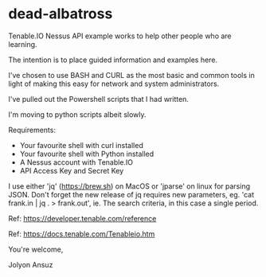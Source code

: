 # dead-albatross

Tenable.IO Nessus API example works to help other people who are learning.

The intention is to place guided information and examples here.

I've chosen to use BASH and CURL as the most basic and common tools in light of making this easy for network and system administrators.

I've pulled out the Powershell scripts that I had written.

I'm moving to python scripts albeit slowly.

Requirements:
* Your favourite shell with curl installed
* Your favourite shell with Python installed
* A Nessus account with Tenable.IO
* API Access Key and Secret Key

I use either 'jq' (https://brew.sh) on MacOS or 'jparse' on linux for parsing JSON. Don't forget the new release of jq requires new parameters, eg. 'cat frank.in | jq . > frank.out', ie. The search criteria, in this case a single period.

Ref: https://developer.tenable.com/reference

Ref: https://docs.tenable.com/Tenableio.htm

You're welcome,

Jolyon Ansuz
